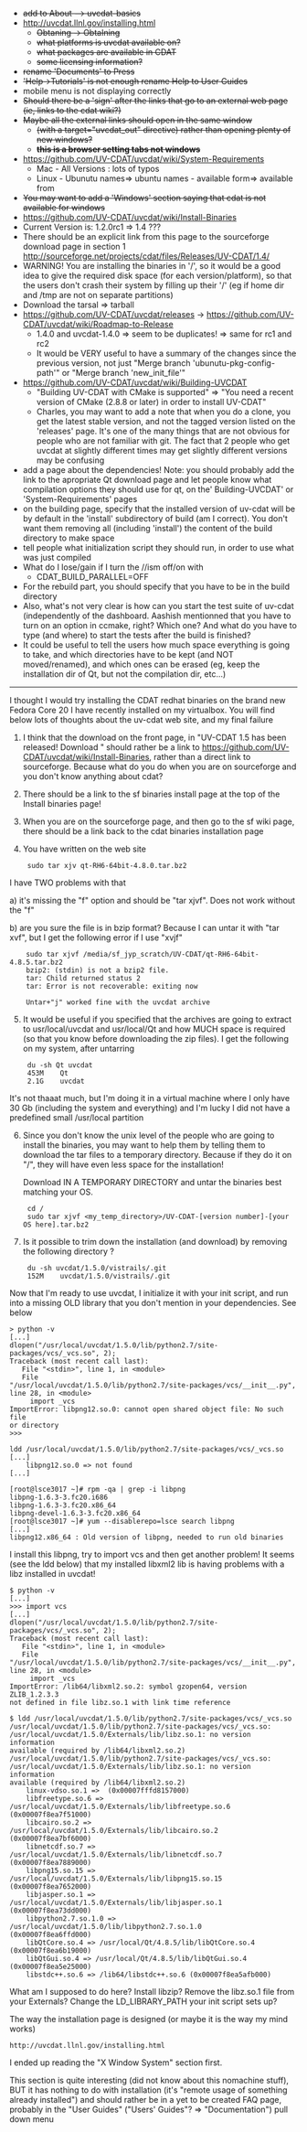 * ~~add to About   --> uvcdat-basics~~
* http://uvcdat.llnl.gov/installing.html
  *  ~~Obtaning -> ObtaIning~~
  *  ~~what platforms is uvcdat available on?~~
  *  ~~what packages are available in CDAT~~
  *  ~~some licensing information?~~ 
* ~~rename 'Documents' to Press~~
* ~~'Help->Tutorials' is not enough  rename Help to User Guides~~
* mobile menu is not displaying correctly
* ~~Should there be a 'sign' after the links that go to an external web page (ie, links to the cdat wiki?)~~
* ~~Maybe all the external links should open in the same window~~
  * ~~(with a target="uvcdat_out" directive) rather than opening plenty of new windows?~~
  * ~~**this is a browser setting tabs not windows**~~
* https://github.com/UV-CDAT/uvcdat/wiki/System-Requirements
  * Mac - All Versions : lots of typos
  * Linux - Ubunutu names=> ubuntu names - available form=> available from
* ~~You may want to add a 'Windows' section saying that cdat is not available for windows~~
* https://github.com/UV-CDAT/uvcdat/wiki/Install-Binaries
 * Current Version is: 1.2.0rc1	=> 1.4 ???
 * There should be an explicit link from this page to the sourceforge download page in section 1 http://sourceforge.net/projects/cdat/files/Releases/UV-CDAT/1.4/
  * WARNING! You are installing the binaries in '/', so it would be a good idea to give the required disk space (for each version/platform), so that the users don't crash their system by filling up their '/' (eg if home dir and /tmp are not on separate partitions)  
  * Download the tarsal	=> tarball
* https://github.com/UV-CDAT/uvcdat/releases  -> https://github.com/UV-CDAT/uvcdat/wiki/Roadmap-to-Release
  * 1.4.0 and uvcdat-1.4.0 => seem to be duplicates! => same for rc1 and rc2
  * It would be VERY useful to have a summary of the changes since the previous version, not just "Merge branch 'ubunutu-pkg-config-path'" or "Merge branch 'new_init_file'"
* https://github.com/UV-CDAT/uvcdat/wiki/Building-UVCDAT
  * "Building UV-CDAT with CMake is supported" => "You need a recent version of CMake (2.8.8 or later) in order to install UV-CDAT"
  * Charles, you may want to add a note that when you do a clone, you get the latest stable version, and not the tagged version listed on the 'releases' page. It's one of the many things that are not obvious for people who are not familiar with git. The fact that 2 people who get uvcdat at slightly different times may get slightly different versions
may be confusing
* add a page about the dependencies! Note: you should probably add the link to the apropriate Qt download page and let people know what compilation options they should use for qt, on the' Building-UVCDAT' or 'System-Requirements' pages
* on the building page, specify that the installed version of uv-cdat will be by default in the 'install' subdirectory of build (am I correct). You don't want them removing all (including 'install') the content of the build directory to make space
* tell people what initialization script they should run, in order to use what was just compiled
* What do I lose/gain if I turn the //ism off/on with
  * CDAT_BUILD_PARALLEL=OFF
* For the rebuild part, you should specify that you have to be in the build directory
* Also, what's not very clear is how can you start the test suite of uv-cdat (independently of the dashboard. Aashish mentionned that you have to turn on an option in ccmake, right? Which one? And what do you have to type (and where) to start the tests after the build is finished?
* It could be useful to tell the users how much space everything is going to take, and which directories have to be kept (and NOT moved/renamed), and which ones can be erased (eg, keep the installation dir of Qt, but not the compilation dir, etc...)

---

I thought I would try installing the CDAT redhat binaries on the brand
new Fedora Core 20 I have recently installed on my virtualbox. You will
find below lots of thoughts about the uv-cdat web site, and my final failure

1) I think that the download on the front page, in "UV-CDAT 1.5 has been
released! Download " should rather be a link to
https://github.com/UV-CDAT/uvcdat/wiki/Install-Binaries, rather than a
direct link to sourceforge. Because what do you do when you are on
sourceforge and you don't know anything about cdat?

2) There should be a link to the sf binaries install page at the top of
the Install binaries page!

3) When you are on the sourceforge page, and then go to the sf wiki
page, there should be a link back to the cdat binaries installation page

4) You have written on the web site
	
        sudo tar xjv qt-RH6-64bit-4.8.0.tar.bz2

I have TWO problems with that

a) it's missing the "f" option and should be "tar xjvf". Does not work
without the "f"

b) are you sure the file is in bzip format? Because I can untar it with
"tar xvf", but I get the following error if I use "xvjf"

        sudo tar xjvf /media/sf_jyp_scratch/UV-CDAT/qt-RH6-64bit-4.8.5.tar.bz2
        bzip2: (stdin) is not a bzip2 file.
        tar: Child returned status 2
        tar: Error is not recoverable: exiting now

        Untar+"j" worked fine with the uvcdat archive

5) It would be useful if you specified that the archives are going to
extract to usr/local/uvcdat and usr/local/Qt and how MUCH space is
required (so that you know before downloading the zip files). I get the
following on my system, after untarring

        du -sh Qt uvcdat
      	453M	Qt
      	2.1G	uvcdat

It's not thaaat much, but I'm doing it in a virtual machine where I only
have 30 Gb (including the system and everything) and I'm lucky I did not
have a predefined small /usr/local partition

6) Since you don't know the unix level of the people who are going to
install the binaries, you may want to help them by telling them to
download the tar files to a temporary directory. Because if they do it
on "/", they will have even less space for the installation!

	Download IN A TEMPORARY DIRECTORY and untar the binaries best matching
your OS.

  	    cd /
      	sudo tar xjvf <my_temp_directory>/UV-CDAT-[version number]-[your OS here].tar.bz2

7) Is it possible to trim down the installation (and download) by
removing the following directory ?

        du -sh uvcdat/1.5.0/vistrails/.git
      	152M	uvcdat/1.5.0/vistrails/.git


Now that I'm ready to use uvcdat, I initialize it with your init script,
and run into a missing OLD library that you don't mention in your
dependencies. See below

    > python -v
    [...]
    dlopen("/usr/local/uvcdat/1.5.0/lib/python2.7/site-packages/vcs/_vcs.so", 2);
    Traceback (most recent call last):
       File "<stdin>", line 1, in <module>
       File
    "/usr/local/uvcdat/1.5.0/lib/python2.7/site-packages/vcs/__init__.py",
    line 28, in <module>
         import _vcs
    ImportError: libpng12.so.0: cannot open shared object file: No such file
    or directory
    >>>
    
    ldd /usr/local/uvcdat/1.5.0/lib/python2.7/site-packages/vcs/_vcs.so
    [...]
    	libpng12.so.0 => not found
    [...]
    
    [root@lsce3017 ~]# rpm -qa | grep -i libpng
    libpng-1.6.3-3.fc20.i686
    libpng-1.6.3-3.fc20.x86_64
    libpng-devel-1.6.3-3.fc20.x86_64
    [root@lsce3017 ~]# yum --disablerepo=lsce search libpng
    [...]
    libpng12.x86_64 : Old version of libpng, needed to run old binaries
    
I install this libpng, try to import vcs and then get another problem!
It seems (see the ldd below) that my installed libxml2 lib is having
problems with a libz installed in uvcdat!

    $ python -v
    [...]
    >>> import vcs
    [...]
    dlopen("/usr/local/uvcdat/1.5.0/lib/python2.7/site-packages/vcs/_vcs.so", 2);
    Traceback (most recent call last):
       File "<stdin>", line 1, in <module>
       File
    "/usr/local/uvcdat/1.5.0/lib/python2.7/site-packages/vcs/__init__.py",
    line 28, in <module>
         import _vcs
    ImportError: /lib64/libxml2.so.2: symbol gzopen64, version ZLIB_1.2.3.3
    not defined in file libz.so.1 with link time reference
    
    $ ldd /usr/local/uvcdat/1.5.0/lib/python2.7/site-packages/vcs/_vcs.so
    /usr/local/uvcdat/1.5.0/lib/python2.7/site-packages/vcs/_vcs.so:
    /usr/local/uvcdat/1.5.0/Externals/lib/libz.so.1: no version information
    available (required by /lib64/libxml2.so.2)
    /usr/local/uvcdat/1.5.0/lib/python2.7/site-packages/vcs/_vcs.so:
    /usr/local/uvcdat/1.5.0/Externals/lib/libz.so.1: no version information
    available (required by /lib64/libxml2.so.2)
    	linux-vdso.so.1 =>  (0x00007fffd8157000)
    	libfreetype.so.6 =>
    /usr/local/uvcdat/1.5.0/Externals/lib/libfreetype.so.6 (0x00007f8ea7f51000)
    	libcairo.so.2 => /usr/local/uvcdat/1.5.0/Externals/lib/libcairo.so.2
    (0x00007f8ea7bf6000)
    	libnetcdf.so.7 => /usr/local/uvcdat/1.5.0/Externals/lib/libnetcdf.so.7
    (0x00007f8ea7889000)
    	libpng15.so.15 => /usr/local/uvcdat/1.5.0/Externals/lib/libpng15.so.15
    (0x00007f8ea7652000)
    	libjasper.so.1 => /usr/local/uvcdat/1.5.0/Externals/lib/libjasper.so.1
    (0x00007f8ea73dd000)
    	libpython2.7.so.1.0 => /usr/local/uvcdat/1.5.0/lib/libpython2.7.so.1.0
    (0x00007f8ea6ffd000)
    	libQtCore.so.4 => /usr/local/Qt/4.8.5/lib/libQtCore.so.4
    (0x00007f8ea6b19000)
    	libQtGui.so.4 => /usr/local/Qt/4.8.5/lib/libQtGui.so.4 (0x00007f8ea5e25000)
    	libstdc++.so.6 => /lib64/libstdc++.so.6 (0x00007f8ea5afb000)
    
What am I supposed to do here? Install libzip? Remove the libz.so.1 file
from your Externals? Change the LD_LIBRARY_PATH your init script sets up?

The way the installation page is designed (or maybe it is the way my
mind works)

	http://uvcdat.llnl.gov/installing.html

I ended up reading the "X Window System" section first.

This section is quite interesting (did not know about this nomachine
stuff), BUT it has nothing to do with installation (it's "remote usage
of something already installed") and should rather be in a yet to be
created FAQ page, probably in the "User Guides" ("Users' Guides"? =>
"Documentation") pull down menu

